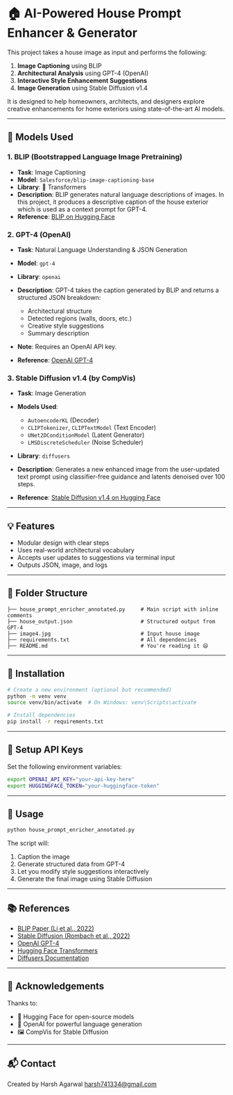 # 🏠 AI-Powered House Prompt Enhancer & Generator

This project takes a house image as input and performs the following:

1. **Image Captioning** using BLIP
2. **Architectural Analysis** using GPT-4 (OpenAI)
3. **Interactive Style Enhancement Suggestions**
4. **Image Generation** using Stable Diffusion v1.4

It is designed to help homeowners, architects, and designers explore creative enhancements for home exteriors using state-of-the-art AI models.

---

## 🧠 Models Used

### 1. **BLIP (Bootstrapped Language Image Pretraining)**

* **Task**: Image Captioning
* **Model**: `Salesforce/blip-image-captioning-base`
* **Library**: 🤗 Transformers
* **Description**: BLIP generates natural language descriptions of images. In this project, it produces a descriptive caption of the house exterior which is used as a context prompt for GPT-4.
* **Reference**: [BLIP on Hugging Face](https://huggingface.co/Salesforce/blip-image-captioning-base)

### 2. **GPT-4 (OpenAI)**

* **Task**: Natural Language Understanding & JSON Generation
* **Model**: `gpt-4`
* **Library**: `openai`
* **Description**: GPT-4 takes the caption generated by BLIP and returns a structured JSON breakdown:

  * Architectural structure
  * Detected regions (walls, doors, etc.)
  * Creative style suggestions
  * Summary description
* **Note**: Requires an OpenAI API key.
* **Reference**: [OpenAI GPT-4](https://platform.openai.com/docs/guides/gpt)

### 3. **Stable Diffusion v1.4 (by CompVis)**

* **Task**: Image Generation
* **Models Used**:

  * `AutoencoderKL` (Decoder)
  * `CLIPTokenizer`, `CLIPTextModel` (Text Encoder)
  * `UNet2DConditionModel` (Latent Generator)
  * `LMSDiscreteScheduler` (Noise Scheduler)
* **Library**: `diffusers`
* **Description**: Generates a new enhanced image from the user-updated text prompt using classifier-free guidance and latents denoised over 100 steps.
* **Reference**: [Stable Diffusion v1.4 on Hugging Face](https://huggingface.co/CompVis/stable-diffusion-v1-4)

---

## 💡 Features

* Modular design with clear steps
* Uses real-world architectural vocabulary
* Accepts user updates to suggestions via terminal input
* Outputs JSON, image, and logs

---

## 📂 Folder Structure

```
├── house_prompt_enricher_annotated.py     # Main script with inline comments
├── house_output.json                      # Structured output from GPT-4
├── image4.jpg                             # Input house image
├── requirements.txt                       # All dependencies
├── README.md                              # You're reading it 😄
```

---

## 🔧 Installation

```bash
# Create a new environment (optional but recommended)
python -m venv venv
source venv/bin/activate  # On Windows: venv\Scripts\activate

# Install dependencies
pip install -r requirements.txt
```

---

## 🔐 Setup API Keys

Set the following environment variables:

```bash
export OPENAI_API_KEY="your-api-key-here"
export HUGGINGFACE_TOKEN="your-huggingface-token"
```

---

## 🚀 Usage

```bash
python house_prompt_enricher_annotated.py
```

The script will:

1. Caption the image
2. Generate structured data from GPT-4
3. Let you modify style suggestions interactively
4. Generate the final image using Stable Diffusion

---

## 📚 References

* [BLIP Paper (Li et al., 2022)](https://arxiv.org/abs/2201.12086)
* [Stable Diffusion (Rombach et al., 2022)](https://arxiv.org/abs/2112.10752)
* [OpenAI GPT-4](https://platform.openai.com/docs)
* [Hugging Face Transformers](https://huggingface.co/docs/transformers/index)
* [Diffusers Documentation](https://huggingface.co/docs/diffusers/index)

---

## 🙌 Acknowledgements

Thanks to:

* 🤗 Hugging Face for open-source models
* 🧠 OpenAI for powerful language generation
* 🖼️ CompVis for Stable Diffusion

---

## 📬 Contact

Created by Harsh Agarwal
harsh741334@gmail.com
